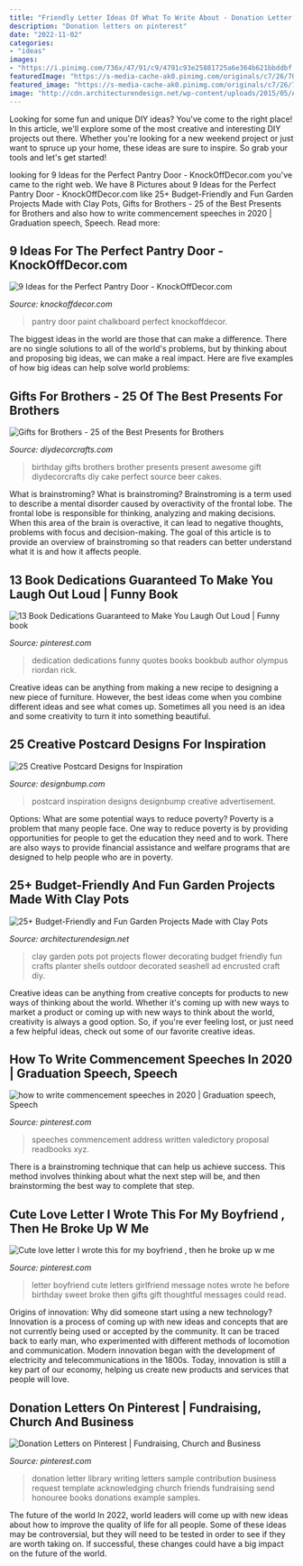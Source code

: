 ```yaml
---
title: "Friendly Letter Ideas Of What To Write About - Donation Letter Library Writing Letters Sample Contribution Business Request Template Acknowledging Church Friends Fundraising Send Honouree Books Donations Example Samples"
description: "Donation letters on pinterest"
date: "2022-11-02"
categories:
- "ideas"
images:
- "https://i.pinimg.com/736x/47/91/c9/4791c93e25881725a6e364b621bbddbf.jpg"
featuredImage: "https://s-media-cache-ak0.pinimg.com/originals/c7/26/70/c72670e65c2b1e8fda1a3abe4fd255bb.jpg"
featured_image: "https://s-media-cache-ak0.pinimg.com/originals/c7/26/70/c72670e65c2b1e8fda1a3abe4fd255bb.jpg"
image: "http://cdn.architecturendesign.net/wp-content/uploads/2015/05/AD-Clay-Pot-Garden-Projects-11.jpg"
---
```



Looking for some fun and unique DIY ideas? You've come to the right place! In this article, we'll explore some of the most creative and interesting DIY projects out there. Whether you're looking for a new weekend project or just want to spruce up your home, these ideas are sure to inspire. So grab your tools and let's get started!

	

		
looking for 9 Ideas for the Perfect Pantry Door - KnockOffDecor.com you've came to the right web. We have 8 Pictures about 9 Ideas for the Perfect Pantry Door - KnockOffDecor.com like 25+ Budget-Friendly and Fun Garden Projects Made with Clay Pots, Gifts for Brothers - 25 of the Best Presents for Brothers and also how to write commencement speeches in 2020 | Graduation speech, Speech. Read more:
		
    
## 9 Ideas For The Perfect Pantry Door - KnockOffDecor.com

<img loading=lazy src="https://knockoffdecor.com/wp-content/uploads/2016/08/pantrypainted.jpg" onerror="this.onerror=null;this.src='https://tse1.mm.bing.net/th?id=OIP.wlNRPdEY3KUaBNui48VtOQHaMH&amp;pid=15.1';" alt="9 Ideas for the Perfect Pantry Door - KnockOffDecor.com">

_Source: knockoffdecor.com_

>pantry door paint chalkboard perfect knockoffdecor. 

	

The biggest ideas in the world are those that can make a difference. There are no single solutions to all of the world's problems, but by thinking about and proposing big ideas, we can make a real impact. Here are five examples of how big ideas can help solve world problems:

    
## Gifts For Brothers - 25 Of The Best Presents For Brothers

<img loading=lazy src="https://diydecorcrafts.com/wp-content/uploads/2019/05/25_AWESOME_GIFTS_FOR_BROTHERS_-_Find_the_Best_Presents_for_Brothers-3.jpg" onerror="this.onerror=null;this.src='https://tse4.mm.bing.net/th?id=OIP.7Y2AoJLQSeeiybVUxuZ9mAHaNU&amp;pid=15.1';" alt="Gifts for Brothers - 25 of the Best Presents for Brothers">

_Source: diydecorcrafts.com_

>birthday gifts brothers brother presents present awesome gift diydecorcrafts diy cake perfect source beer cakes. 

	

What is brainstroming?
What is brainstroming? Brainstroming is a term used to describe a mental disorder caused by overactivity of the frontal lobe. The frontal lobe is responsible for thinking, analyzing and making decisions. When this area of the brain is overactive, it can lead to negative thoughts, problems with focus and decision-making. The goal of this article is to provide an overview of brainstroming so that readers can better understand what it is and how it affects people.

    
## 13 Book Dedications Guaranteed To Make You Laugh Out Loud | Funny Book

<img loading=lazy src="https://i.pinimg.com/736x/c8/40/51/c840518b25f418f0dad3f17b97293b19--big-books-book-lovers.jpg" onerror="this.onerror=null;this.src='https://tse4.mm.bing.net/th?id=OIP.wQbOFJ-Bc6UrmDWAMMBplQHaJ3&amp;pid=15.1';" alt="13 Book Dedications Guaranteed to Make You Laugh Out Loud | Funny book">

_Source: pinterest.com_

>dedication dedications funny quotes books bookbub author olympus riordan rick. 

	

Creative ideas can be anything from making a new recipe to designing a new piece of furniture. However, the best ideas come when you combine different ideas and see what comes up. Sometimes all you need is an idea and some creativity to turn it into something beautiful.

    
## 25 Creative Postcard Designs For Inspiration

<img loading=lazy src="https://cdn.designbump.com/wp-content/uploads/2013/01/postcard-design-inspiration-014-550x409.jpg" onerror="this.onerror=null;this.src='https://tse3.mm.bing.net/th?id=OIP.hbnppFw4dl6S-AlMGsgGfQHaFg&amp;pid=15.1';" alt="25 Creative Postcard Designs for Inspiration">

_Source: designbump.com_

>postcard inspiration designs designbump creative advertisement. 

	

Options: What are some potential ways to reduce poverty?
Poverty is a problem that many people face. One way to reduce poverty is by providing opportunities for people to get the education they need and to work. There are also ways to provide financial assistance and welfare programs that are designed to help people who are in poverty.

    
## 25+ Budget-Friendly And Fun Garden Projects Made With Clay Pots

<img loading=lazy src="http://cdn.architecturendesign.net/wp-content/uploads/2015/05/AD-Clay-Pot-Garden-Projects-11.jpg" onerror="this.onerror=null;this.src='https://tse3.mm.bing.net/th?id=OIP.58LZRSlg36pzw69JJCMvTAHaJ4&amp;pid=15.1';" alt="25+ Budget-Friendly and Fun Garden Projects Made with Clay Pots">

_Source: architecturendesign.net_

>clay garden pots pot projects flower decorating budget friendly fun crafts planter shells outdoor decorated seashell ad encrusted craft diy. 

	

Creative ideas can be anything from creative concepts for products to new ways of thinking about the world. Whether it's coming up with new ways to market a product or coming up with new ways to think about the world, creativity is always a good option. So, if you're ever feeling lost, or just need a few helpful ideas, check out some of our favorite creative ideas.

    
## How To Write Commencement Speeches In 2020 | Graduation Speech, Speech

<img loading=lazy src="https://i.pinimg.com/736x/47/91/c9/4791c93e25881725a6e364b621bbddbf.jpg" onerror="this.onerror=null;this.src='https://tse4.mm.bing.net/th?id=OIP.qKeZmCirDRS5sGfe6izDwQHaG1&amp;pid=15.1';" alt="how to write commencement speeches in 2020 | Graduation speech, Speech">

_Source: pinterest.com_

>speeches commencement address written valedictory proposal readbooks xyz. 

	

There is a brainstroming technique that can help us achieve success. This method involves thinking about what the next step will be, and then brainstorming the best way to complete that step.

    
## Cute Love Letter I Wrote This For My Boyfriend , Then He Broke Up W Me

<img loading=lazy src="https://s-media-cache-ak0.pinimg.com/736x/83/34/05/8334059fc8384f5f43ba47df46e4e2d6.jpg" onerror="this.onerror=null;this.src='https://tse4.mm.bing.net/th?id=OIP.phZ3l_P5P_xj5x_zMnGvyAHaJ3&amp;pid=15.1';" alt="Cute love letter I wrote this for my boyfriend , then he broke up w me">

_Source: pinterest.com_

>letter boyfriend cute letters girlfriend message notes wrote he before birthday sweet broke then gifts gift thoughtful messages could read. 

	

Origins of innovation: Why did someone start using a new technology?
Innovation is a process of coming up with new ideas and concepts that are not currently being used or accepted by the community. It can be traced back to early man, who experimented with different methods of locomotion and communication. Modern innovation began with the development of electricity and telecommunications in the 1800s. Today, innovation is still a key part of our economy, helping us create new products and services that people will love.

    
## Donation Letters On Pinterest | Fundraising, Church And Business

<img loading=lazy src="https://s-media-cache-ak0.pinimg.com/originals/c7/26/70/c72670e65c2b1e8fda1a3abe4fd255bb.jpg" onerror="this.onerror=null;this.src='https://tse1.mm.bing.net/th?id=OIP.XjzJn6GL96odmVHhriUGHgHaJ6&amp;pid=15.1';" alt="Donation Letters on Pinterest | Fundraising, Church and Business">

_Source: pinterest.com_

>donation letter library writing letters sample contribution business request template acknowledging church friends fundraising send honouree books donations example samples. 

	

The future of the world
In 2022, world leaders will come up with new ideas about how to improve the quality of life for all people. Some of these ideas may be controversial, but they will need to be tested in order to see if they are worth taking on. If successful, these changes could have a big impact on the future of the world.

